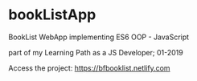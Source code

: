 # bookListApp
BookList WebApp implementing ES6 OOP - JavaScript

part of my Learning Path as a JS Developer;
01-2019

Access the project: https://bfbooklist.netlify.com
